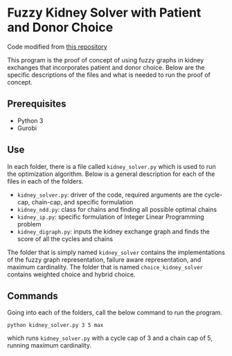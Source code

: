 # Fuzzy Kidney Solver with Patient and Donor Choice
Code modified from [this repository](https://github.com/jamestrimble/kidney_solver) 

This program is the proof of concept of using fuzzy graphs in kidney exchanges that incorporates patient and donor choice. Below are the specific descriptions of the files and what is needed to run the proof of concept.

## Prerequisites
 - Python 3
 - Gurobi

## Use
In each folder, there is a file called `kidney_solver.py` which is used to run the optimization algorithm. Below is a general description for each of the files in each of the folders.
 - `kidney_solver.py`: driver of the code, required arguments are the cycle-cap, chain-cap, and specific formulation
 - `kidney_ndd.py`: class for chains and finding all possible optimal chains
 - `kidney_ip.py`: specific formulation of Integer Linear Programming problem
 - `kidney_digraph.py`: inputs the kidney exchange graph and finds the score of all the cycles and chains

The folder that is simply named `kidney_solver` contains the implementations of the fuzzy graph representation, failure aware representation, and maximum cardinality. The folder that is named `choice_kidney_solver` contains weighted choice and hybrid choice. 

## Commands
Going into each of the folders, call the below command to run the program.
```
python kidney_solver.py 3 5 max
```
which runs `kidney_solver.py` with a cycle cap of 3 and a chain cap of 5, running maximum cardinality.

